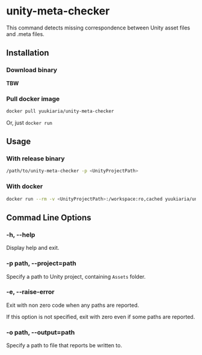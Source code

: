 unity-meta-checker
==================

This command detects missing correspondence between Unity asset files and .meta files.

## Installation
### Download binary

__TBW__

### Pull docker image

```sh
docker pull yuukiaria/unity-meta-checker
```

Or, just `docker run`

## Usage

### With release binary

```sh
/path/to/unity-meta-checker -p <UnityProjectPath>
```

### With docker

```sh
docker run --rm -v <UnityProjectPath>:/workspace:ro,cached yuukiaria/unity-meta-checker
```

## Commad Line Options

### -h, --help

Display help and exit.

### -p __path__, --project=__path__

Specify a path to Unity project, containing `Assets` folder.

### -e, --raise-error

Exit with non zero code when any paths are reported.

If this option is not specified, exit with zero even if some paths are reported.

### -o __path__, --output=__path__

Specify a path to file that reports be written to.
